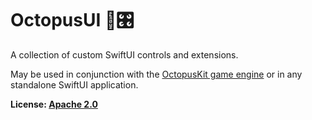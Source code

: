 # OctopusUI 🐙🎛

A collection of custom SwiftUI controls and extensions.

May be used in conjunction with the [OctopusKit game engine][octopuskit] or in any standalone SwiftUI application.

**License: [Apache 2.0][license]**

[repository]: https://github.com/invadingoctopus/octopusui
[octopuskit]: https://github.com/invadingoctopus/octopuskit
[website]: https://invadingoctopus.io
[license]: https://www.apache.org/licenses/LICENSE-2.0.html
